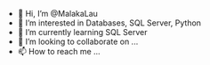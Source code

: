 - 👋 Hi, I’m @MalakaLau
- 👀 I’m interested in Databases, SQL Server, Python
- 🌱 I’m currently learning SQL Server
- 💞️ I’m looking to collaborate on ...
- 📫 How to reach me ...

<!---
MalakaLau/MalakaLau is a ✨ special ✨ repository because its `README.md` (this file) appears on your GitHub profile.
You can click the Preview link to take a look at your changes.
--->
